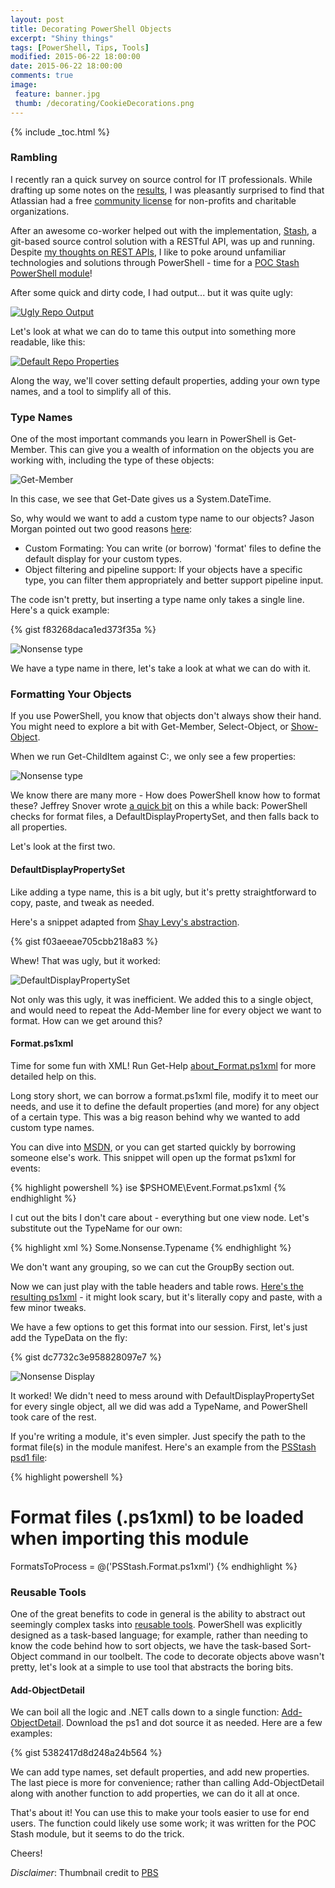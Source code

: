 ```yaml
---
layout: post
title: Decorating PowerShell Objects
excerpt: "Shiny things"
tags: [PowerShell, Tips, Tools]
modified: 2015-06-22 18:00:00
date: 2015-06-22 18:00:00
comments: true
image:
 feature: banner.jpg
 thumb: /decorating/CookieDecorations.png
---
```

{% include _toc.html %}

### Rambling

I recently ran a quick survey on source control for IT professionals. While drafting up some notes on the [results](http://ramblingcookiemonster.github.io/Source-Control-Survey/), I was pleasantly surprised to find that Atlassian had a free [community license](https://www.atlassian.com/software/views/community-license-request) for non-profits and charitable organizations.

After an awesome co-worker helped out with the implementation, [Stash](https://www.atlassian.com/software/stash/), a git-based source control solution with a RESTful API, was up and running. Despite [my thoughts on REST APIs](https://ramblingcookiemonster.wordpress.com/2015/02/07/rest-powershell-and-infoblox/), I like to poke around unfamiliar technologies and solutions through PowerShell - time for a [POC Stash PowerShell module](https://github.com/RamblingCookieMonster/PSStash)!

After some quick and dirty code, I had output... but it was quite ugly:

[![Ugly Repo Output](/images/decorating/RepoUgly.png)](/images/decorating/RepoUgly.png)

Let's look at what we can do to tame this output into something more readable, like this:

[![Default Repo Properties](/images/decorating/Get-StashRepo.png)](/images/decorating/Get-StashRepo.png)

Along the way, we'll cover setting default properties, adding your own type names, and a tool to simplify all of this.

### Type Names

One of the most important commands you learn in PowerShell is Get-Member. This can give you a wealth of information on the objects you are working with, including the type of these objects:

![Get-Member](/images/decorating/GetMember.png)

In this case, we see that Get-Date gives us a System.DateTime.

So, why would we want to add a custom type name to our objects? Jason Morgan pointed out two good reasons [here](https://jasonspowershellblog.wordpress.com/2014/04/04/giving-type-names-to-your-custom-objects/):

* Custom Formating: You can write (or borrow) 'format' files to define the default display for your custom types.
* Object filtering and pipeline support: If your objects have a specific type, you can filter them appropriately and better support pipeline input.

The code isn't pretty, but inserting a type name only takes a single line. Here's a quick example:

{% gist f83268daca1ed373f35a %}

![Nonsense type](/images/decorating/NonsenseType.png)

We have a type name in there, let's take a look at what we can do with it.

### Formatting Your Objects

If you use PowerShell, you know that objects don't always show their hand. You might need to explore a bit with Get-Member, Select-Object, or [Show-Object](http://www.powershellcookbook.com/recipe/bpqU/program-interactively-view-and-explore-objects).

When we run Get-ChildItem against C:, we only see a few properties:

![Nonsense type](/images/decorating/DefaultGCIDisplay.png)

We know there are many more - How does PowerShell know how to format these? Jeffrey Snover wrote [a quick bit](http://blogs.msdn.com/b/powershell/archive/2010/02/18/psstandardmembers-the-stealth-property.aspx) on this a while back: PowerShell checks for format files, a DefaultDisplayPropertySet, and then falls back to all properties.

Let's look at the first two.

#### DefaultDisplayPropertySet

Like adding a type name, this is a bit ugly, but it's pretty straightforward to copy, paste, and tweak as needed.

Here's a snippet adapted from [Shay Levy's abstraction](http://blogs.microsoft.co.il/scriptfanatic/2012/04/13/custom-objects-default-display-in-powershell-30/).

{% gist f03aeeae705cbb218a83 %}

Whew! That was ugly, but it worked:

![DefaultDisplayPropertySet](/images/decorating/DefaultDisplayPropertySet.png)

Not only was this ugly, it was inefficient. We added this to a single object, and would need to repeat the Add-Member line for every object we want to format. How can we get around this?

#### Format.ps1xml

Time for some fun with XML! Run Get-Help [about_Format.ps1xml](https://technet.microsoft.com/en-us/library/hh847831.aspx) for more detailed help on this.

Long story short, we can borrow a format.ps1xml file, modify it to meet our needs, and use it to define the default properties (and more) for any object of a certain type. This was a big reason behind why we wanted to add custom type names.

You can dive into [MSDN](https://msdn.microsoft.com/en-us/library/gg580944.aspx), or you can get started quickly by borrowing someone else's work. This snippet will open up the format ps1xml for events:

{% highlight powershell %}
ise $PSHOME\Event.Format.ps1xml
{% endhighlight %}

I cut out the bits I don't care about - everything but one view node. Let's substitute out the TypeName for our own:

{% highlight xml %}
<TypeName>Some.Nonsense.Typename</TypeName>
{% endhighlight %}

We don't want any grouping, so we can cut the GroupBy section out.

Now we can just play with the table headers and table rows. [Here's the resulting ps1xml](https://gist.github.com/RamblingCookieMonster/10aeb2d4c41698cc2c86) - it might look scary, but it's literally copy and paste, with a few minor tweaks.

We have a few options to get this format into our session. First, let's just add the TypeData on the fly:

{% gist dc7732c3e958828097e7 %}

![Nonsense Display](/images/decorating/NonsenseDisplay.png)

It worked! We didn't need to mess around with DefaultDisplayPropertySet for every single object, all we did was add a TypeName, and PowerShell took care of the rest.

If you're writing a module, it's even simpler. Just specify the path to the format file(s) in the module manifest. Here's an example from the [PSStash psd1 file](https://github.com/RamblingCookieMonster/PSStash/blob/master/PSStash/PSStash.psd1):

{% highlight powershell %}
# Format files (.ps1xml) to be loaded when importing this module
FormatsToProcess = @('PSStash.Format.ps1xml')
{% endhighlight %}

### Reusable Tools

One of the great benefits to code in general is the ability to abstract out seemingly complex tasks into [reusable tools](http://ramblingcookiemonster.github.io/Invoke-Ping/). PowerShell was explicitly designed as a task-based language; for example, rather than needing to know the code behind how to sort objects, we have the task-based Sort-Object command in our toolbelt. The code to decorate objects above wasn't pretty, let's look at a simple to use tool that abstracts the boring bits.

#### Add-ObjectDetail

We can boil all the logic and .NET calls down to a single function: [Add-ObjectDetail](https://raw.githubusercontent.com/RamblingCookieMonster/PSStash/master/PSStash/Private/Add-ObjectDetail.ps1). Download the ps1 and dot source it as needed. Here are a few examples:

{% gist 5382417d8d248a24b564 %}

We can add type names, set default properties, and add new properties. The last piece is more for convenience; rather than calling Add-ObjectDetail along with another function to add properties, we can do it all at once.

That's about it! You can use this to make your tools easier to use for end users. The function could likely use some work; it was written for the POC Stash module, but it seems to do the trick.

Cheers!


*Disclaimer*: Thumbnail credit to [PBS](http://www.pbs.org/parents/kitchenexplorers/2013/06/27/how-to-decorate-cookie-monster-cupcakes/)